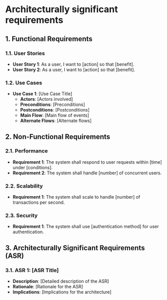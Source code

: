 # Architecturally significant requirements

## 1. Functional Requirements
### 1.1. User Stories
- **User Story 1**: As a user, I want to [action] so that [benefit].
- **User Story 2**: As a user, I want to [action] so that [benefit].

### 1.2. Use Cases
- **Use Case 1**: [Use Case Title]
  - **Actors**: [Actors involved]
  - **Preconditions**: [Preconditions]
  - **Postconditions**: [Postconditions]
  - **Main Flow**: [Main flow of events]
  - **Alternate Flows**: [Alternate flows]

## 2. Non-Functional Requirements
### 2.1. Performance
- **Requirement 1**: The system shall respond to user requests within [time] under [conditions].
- **Requirement 2**: The system shall handle [number] of concurrent users.

### 2.2. Scalability
- **Requirement 1**: The system shall scale to handle [number] of transactions per second.

### 2.3. Security
- **Requirement 1**: The system shall use [authentication method] for user authentication.

## 3. Architecturally Significant Requirements (ASR)
### 3.1. ASR 1: [ASR Title]
- **Description**: [Detailed description of the ASR]
- **Rationale**: [Rationale for the ASR]
- **Implications**: [Implications for the architecture]
